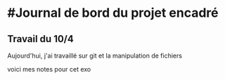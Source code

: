 #Journal de bord du projet encadré
=======
## Travail du 10/4

Aujourd'hui, j'ai travaillé sur git et la manipulation de fichiers

voici mes notes pour cet exo
